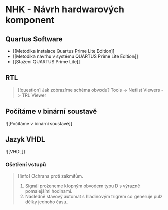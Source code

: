 # NHK - Návrh hardwarových komponent

## Quartus Software
- [[Metodika instalace Quartus Prime Lite Edition]]
- [[Metodika návrhu v systému QUARTUS Prime Lite Edition]]
- [[Stažení QUARTUS Prime Lite]]

## RTL
> [!question] Jak zobrazíme schéma obvodu?
Tools -> Netlist Viewers -> TRL Viewer
## Počítáme v binární soustavě
![[Počítáme v binární soustavě]]
## Jazyk VHDL
![[VHDL]]

### Ošetření vstupů

> [!info] Ochrana proti zákmitům.
>1. Signál proženeme klopným obvodem typu D s výrazně pomalejšími hodinami. 
>2. Následně stavový automat s hladinovým trigrem co generuje pulz délky jednoho času.
